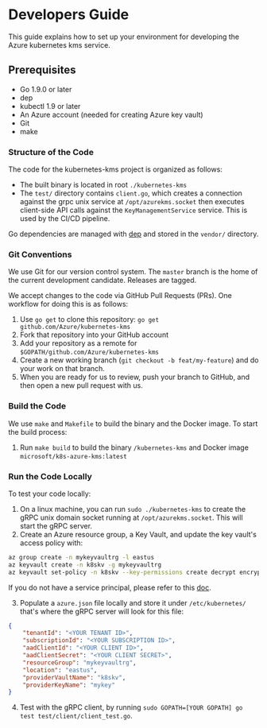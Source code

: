 # Developers Guide

This guide explains how to set up your environment for developing the Azure kubernetes kms service.

## Prerequisites

- Go 1.9.0 or later
- dep
- kubectl 1.9 or later
- An Azure account (needed for creating Azure key vault)
- Git
- make

### Structure of the Code

The code for the kubernetes-kms project is organized as follows:

- The built binary is located in root `./kubernetes-kms`
- The `test/` directory contains `client.go`, which creates a connection against the grpc unix service at `/opt/azurekms.socket` then executes client-side API calls against the `KeyManagementService` service. This is used by the CI/CD pipeline.

Go dependencies are managed with [dep](https://github.com/golang/dep) and stored in the
`vendor/` directory.


### Git Conventions

We use Git for our version control system. The `master` branch is the
home of the current development candidate. Releases are tagged.

We accept changes to the code via GitHub Pull Requests (PRs). One
workflow for doing this is as follows:

1. Use `go get` to clone this repository: `go get github.com/Azure/kubernetes-kms`
2. Fork that repository into your GitHub account
3. Add your repository as a remote for `$GOPATH/github.com/Azure/kubernetes-kms`
4. Create a new working branch (`git checkout -b feat/my-feature`) and
   do your work on that branch.
5. When you are ready for us to review, push your branch to GitHub, and
   then open a new pull request with us.

### Build the Code

We use `make` and `Makefile` to build the binary and the Docker image. To start the build process:

1. Run `make build` to build the binary `/kubernetes-kms` and Docker image `microsoft/k8s-azure-kms:latest`

### Run the Code Locally

To test your code locally:

1. On a linux machine, you can run `sudo ./kubernetes-kms` to create the gRPC unix domain socket running at `/opt/azurekms.socket`. This will start the gRPC server.
2. Create an Azure resource group, a Key Vault, and update the key vault's access policy with:

```bash
az group create -n mykeyvaultrg -l eastus
az keyvault create -n k8skv -g mykeyvaultrg
az keyvault set-policy -n k8skv --key-permissions create decrypt encrypt get list --spn <YOUR SPN CLIENT ID>
```
If you do not have a service principal, please refer to this [doc](https://docs.microsoft.com/en-us/cli/azure/create-an-azure-service-principal-azure-cli?view=azure-cli-latest).

3. Populate a `azure.json` file locally and store it under `/etc/kubernetes/` that's where the gRPC server will look for this file:

```json
{
    "tenantId": "<YOUR TENANT ID>",
    "subscriptionId": "<YOUR SUBSCRIPTION ID>",
    "aadClientId": "<YOUR CLIENT ID>",
    "aadClientSecret": "<YOUR CLIENT SECRET>",
    "resourceGroup": "mykeyvaultrg",
    "location": "eastus",
    "providerVaultName": "k8skv",
    "providerKeyName": "mykey"
}
```
4. Test with the gRPC client, by running `sudo GOPATH=[YOUR GOPATH] go test test/client/client_test.go`.
